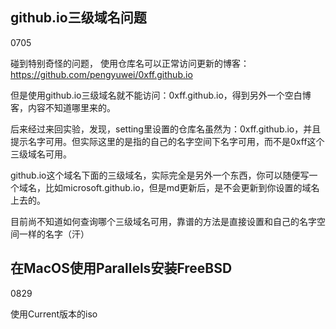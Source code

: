 ## github.io三级域名问题
0705

碰到特别奇怪的问题，
使用仓库名可以正常访问更新的博客：https://github.com/pengyuwei/0xff.github.io

但是使用github.io三级域名就不能访问：0xff.github.io，得到另外一个空白博客，内容不知道哪里来的。 

后来经过来回实验，发现，setting里设置的仓库名虽然为：0xff.github.io，并且提示名字可用。但实际这里的是指的自己的名字空间下名字可用，而不是0xff这个三级域名可用。 

github.io这个域名下面的三级域名，实际完全是另外一个东西，你可以随便写一个域名，比如microsoft.github.io，但是md更新后，是不会更新到你设置的域名上去的。 

目前尚不知道如何查询哪个三级域名可用，靠谱的方法是直接设置和自己的名字空间一样的名字（汗）


## 在MacOS使用Parallels安装FreeBSD
0829

使用Current版本的iso